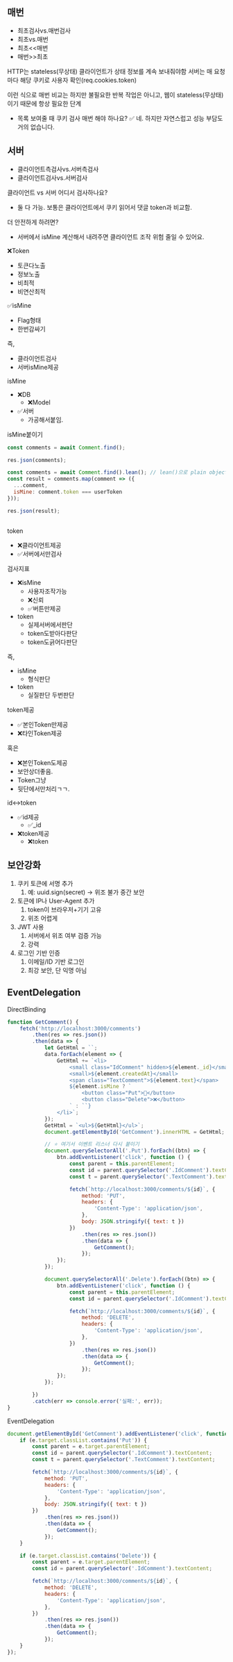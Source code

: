 

## 매번
- 최초검사vs.매번검사
- 최초vs.매번
- 최초<<매번
- 매번>>최초

HTTP는 stateless(무상태)
클라이언트가 상태 정보를 계속 보내줘야함
서버는 매 요청마다 해당 쿠키로 사용자 확인(req.cookies.token)


이런 식으로 매번 비교는 하지만 불필요한 반복 작업은 아니고,
웹이 stateless(무상태)이기 때문에 항상 필요한 단계
- 목록 보여줄 때 쿠키 검사 매번 해야 하나요? ✅ 네. 하지만 자연스럽고 성능 부담도 거의 없습니다.

## 서버
- 클라이언트측검사vs.서버측검사
- 클라이언트검사vs.서버검사

클라이언트 vs 서버 어디서 검사하나요?	
- 둘 다 가능. 보통은 클라이언트에서 쿠키 읽어서 댓글 token과 비교함.

더 안전하게 하려면?
- 서버에서 isMine 계산해서 내려주면 클라이언트 조작 위험 줄일 수 있어요.

❌Token
- 토큰다노출
- 정보노출
- 비최적
- 비연산최적

✅isMine
- Flag형태
- 한번감싸기


즉,
- 클라이언트검사
- 서버isMine제공



isMine
- ❌DB
  - ❌Model
- ✅서버
  - 가공해서붙임.

isMine붙이기
```js
const comments = await Comment.find();

res.json(comments);
```
```js
const comments = await Comment.find().lean(); // lean()으로 plain object 반환
const result = comments.map(comment => ({
  ...comment,
  isMine: comment.token === userToken
}));

res.json(result);
```



##
token
- ❌클라이언트제공
- ✅서버에서만검사

검사지표
- ❌isMine
  - 사용자조작가능
  - ❌신뢰
  - ✅버튼만제공
- token
  - 실제서버에서판단
  - token도받아다판단
  - token도긁어다판단

즉,
- isMine
  - 형식판단
- token
  - 실질판단
두번판단


token제공
- ✅본인Token만제공
- ❌타인Token제공

혹은
- ❌본인Token도제공
- 보안상더좋음.
- Token그냥
- 뒷단에서만처리ㄱㄱ.


id↔️token
- ✅id제공
  - ✅_id
- ❌token제공
  - ❌token




## 보안강화
1. 쿠키 토큰에 서명 추가	
   1. 예: uuid.sign(secret) → 위조 불가	중간 보안
2. 토큰에 IP나 User-Agent 추가	
   1. token이 브라우저+기기 고유	
   2. 위조 어렵게
3. JWT 사용	
   1. 서버에서 위조 여부 검증 가능	
   2. 강력
4. 로그인 기반 인증	
   1. 이메일/ID 기반 로그인	
   2. 최강 보안, 단 익명 아님






## EventDelegation
DirectBinding
```js
function GetComment() {
    fetch('http://localhost:3000/comments')
        .then(res => res.json())
        .then(data => {
            let GetHtml = ``;
            data.forEach(element => {
                GetHtml += `<li>
                    <small class="IdComment" hidden>${element._id}</small>
                    <small>${element.createdAt}</small>
                    <span class="TextComment">${element.text}</span>
                    ${element.isMine ? `
                        <button class="Put">🔨</button>
                        <button class="Delete">❌</button>
                    ` : ``}
                </li>`;
            });
            GetHtml = `<ul>${GetHtml}</ul>`;
            document.getElementById('GetComment').innerHTML = GetHtml;

            // ⭐ 여기서 이벤트 리스너 다시 붙이기
            document.querySelectorAll('.Put').forEach((btn) => {
                btn.addEventListener('click', function () {
                    const parent = this.parentElement;
                    const id = parent.querySelector('.IdComment').textContent;
                    const t = parent.querySelector('.TextComment').textContent;

                    fetch(`http://localhost:3000/comments/${id}`, {
                        method: 'PUT',
                        headers: {
                            'Content-Type': 'application/json',
                        },
                        body: JSON.stringify({ text: t })
                    })
                        .then(res => res.json())
                        .then(data => {
                            GetComment();
                        });
                });
            });

            document.querySelectorAll('.Delete').forEach((btn) => {
                btn.addEventListener('click', function () {
                    const parent = this.parentElement;
                    const id = parent.querySelector('.IdComment').textContent;

                    fetch(`http://localhost:3000/comments/${id}`, {
                        method: 'DELETE',
                        headers: {
                            'Content-Type': 'application/json',
                        },
                    })
                        .then(res => res.json())
                        .then(data => {
                            GetComment();
                        });
                });
            });

        })
        .catch(err => console.error('실패:', err));
}
```

EventDelegation
```js
document.getElementById('GetComment').addEventListener('click', function (e) {
    if (e.target.classList.contains('Put')) {
        const parent = e.target.parentElement;
        const id = parent.querySelector('.IdComment').textContent;
        const t = parent.querySelector('.TextComment').textContent;

        fetch(`http://localhost:3000/comments/${id}`, {
            method: 'PUT',
            headers: {
                'Content-Type': 'application/json',
            },
            body: JSON.stringify({ text: t })
        })
            .then(res => res.json())
            .then(data => {
                GetComment();
            });
    }

    if (e.target.classList.contains('Delete')) {
        const parent = e.target.parentElement;
        const id = parent.querySelector('.IdComment').textContent;

        fetch(`http://localhost:3000/comments/${id}`, {
            method: 'DELETE',
            headers: {
                'Content-Type': 'application/json',
            },
        })
            .then(res => res.json())
            .then(data => {
                GetComment();
            });
    }
});
```